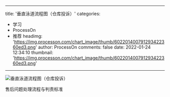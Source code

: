 
---
title: '垂直泳道流程图（仓库投诉）'
categories: 
 - 学习
 - ProcessOn
 - 推荐
headimg: 'https://img.processon.com/chart_image/thumb/602201400791293422360ed3.png'
author: ProcessOn
comments: false
date: 2022-01-24 12:34:10
thumbnail: 'https://img.processon.com/chart_image/thumb/602201400791293422360ed3.png'
---

<div>   
<img class="thumb" alt="垂直泳道流程图（仓库投诉）" src="https://img.processon.com/chart_image/thumb/602201400791293422360ed3.png" referrerpolicy="no-referrer">
<p>售后问题处理流程与判责标准</p>  
</div>
            